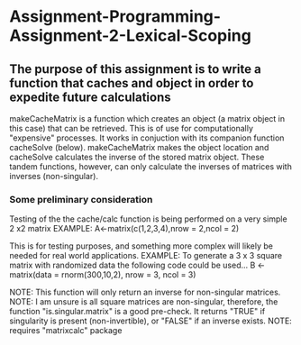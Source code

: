 # Assignment-Programming-Assignment-2-Lexical-Scoping

## The purpose of this assignment is to write a function that caches and object in order to expedite future calculations

makeCacheMatrix is a function which creates an object (a matrix object in this case) that
can be retrieved.  This is of use for computationally "expensive" processes.  It works in 
conjuction with its companion function cacheSolve (below).  makeCacheMatrix makes the object
location and cacheSolve calculates the inverse of the stored matrix object.  These tandem functions, 
however, can only calculate the inverses of matrices with inverses (non-singular).

### Some preliminary consideration 

Testing of the the cache/calc function is being performed on a very simple 2 x2 matrix
EXAMPLE:  A<-matrix(c(1,2,3,4),nrow = 2,ncol = 2)

This is for testing purposes, and something more complex will likely be needed for real world applications.
EXAMPLE:  To generate a 3 x 3 square matrix with randomized data the following code could be used...
B <- matrix(data = rnorm(300,10,2), nrow = 3, ncol = 3)

NOTE:  This function will only return an inverse for non-singular matrices.
NOTE:  I am unsure is all square matrices are non-singular, therefore,
the function "is.singular.matrix" is a good pre-check.  It returns "TRUE" if singularity
is present (non-invertible), or "FALSE" if an inverse exists.
NOTE:  requires "matrixcalc" package
